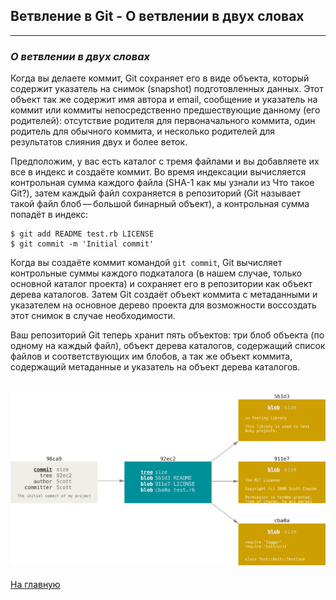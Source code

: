 ## **Ветвление в Git - О ветвлении в двух словах**
---

### *О ветвлении в двух словах*

Когда вы делаете коммит, Git сохраняет его в виде объекта, который содержит указатель на снимок (snapshot) подготовленных данных. Этот объект так же содержит имя автора и email, сообщение и указатель на коммит или коммиты непосредственно предшествующие данному (его родителей): отсутствие родителя для первоначального коммита, один родитель для обычного коммита, и несколько родителей для результатов слияния двух и более веток.

Предположим, у вас есть каталог с тремя файлами и вы добавляете их все в индекс и создаёте коммит. Во время индексации вычисляется контрольная сумма каждого файла (SHA-1 как мы узнали из Что такое Git?), затем каждый файл сохраняется в репозиторий (Git называет такой файл блоб — большой бинарный объект), а контрольная сумма попадёт в индекс:
```
$ git add README test.rb LICENSE
$ git commit -m 'Initial commit'
```

Когда вы создаёте коммит командой `git commit`, Git вычисляет контрольные суммы каждого подкаталога (в нашем случае, только основной каталог проекта) и сохраняет его в репозитории как объект дерева каталогов. Затем Git создаёт объект коммита с метаданными и указателем на основное дерево проекта для возможности воссоздать этот снимок в случае необходимости.

Ваш репозиторий Git теперь хранит пять объектов: три блоб объекта (по одному на каждый файл), объект дерева каталогов, содержащий список файлов и соответствующих им блобов, а так же объект коммита, содержащий метаданные и указатель на объект дерева каталогов.

![](/assets/commit-and-tree.png)
---
[На главную](readme.md)